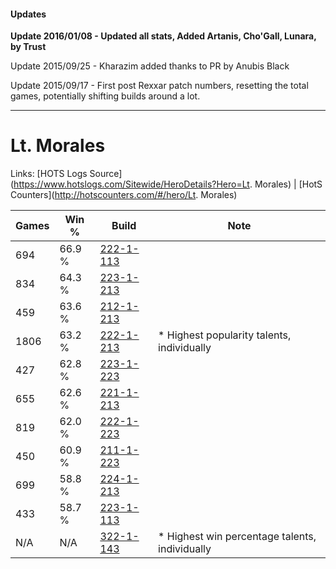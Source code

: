 #### Updates
**Update 2016/01/08 - Updated all stats, Added Artanis, Cho'Gall, Lunara, by Trust**

Update 2015/09/25 - Kharazim added thanks to PR by Anubis Black

Update 2015/09/17 - First post Rexxar patch numbers, resetting the total games, potentially shifting builds around a lot.

***

# Lt. Morales

Links: [HOTS Logs Source](https://www.hotslogs.com/Sitewide/HeroDetails?Hero=Lt. Morales) | [HotS Counters](http://hotscounters.com/#/hero/Lt. Morales)

Games  | Win %  | Build     | Note
-----  | -----  | -----     | ----
694    | 66.9 % | [222-1-113](http://www.heroesfire.com/hots/talent-calculator/lt-morales#kdgv) | 
834    | 64.3 % | [223-1-213](http://www.heroesfire.com/hots/talent-calculator/lt-morales#kg8j) | 
459    | 63.6 % | [212-1-213](http://www.heroesfire.com/hots/talent-calculator/lt-morales#kFHz) | 
1806   | 63.2 % | [222-1-213](http://www.heroesfire.com/hots/talent-calculator/lt-morales#kdiT) | * Highest popularity talents, individually
427    | 62.8 % | [223-1-223](http://www.heroesfire.com/hots/talent-calculator/lt-morales#kg8t) | 
655    | 62.6 % | [221-1-213](http://www.heroesfire.com/hots/talent-calculator/lt-morales#kbGD) | 
819    | 62.0 % | [222-1-223](http://www.heroesfire.com/hots/talent-calculator/lt-morales#kdid) | 
450    | 60.9 % | [211-1-223](http://www.heroesfire.com/hots/talent-calculator/lt-morales#kCrt) | 
699    | 58.8 % | [224-1-213](http://www.heroesfire.com/hots/talent-calculator/lt-morales#kiaz) | 
433    | 58.7 % | [223-1-113](http://www.heroesfire.com/hots/talent-calculator/lt-morales#kg79) | 
N/A    | N/A    | [322-1-143](http://www.heroesfire.com/hots/talent-calculator/lt-morales#oRqN) | * Highest win percentage talents, individually
